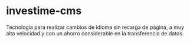 # investime-cms
Tecnología para realizar cambios de idioma sin recarga de página, a muy alta velocidad y con un ahorro considerable en la transferencia de datos.
